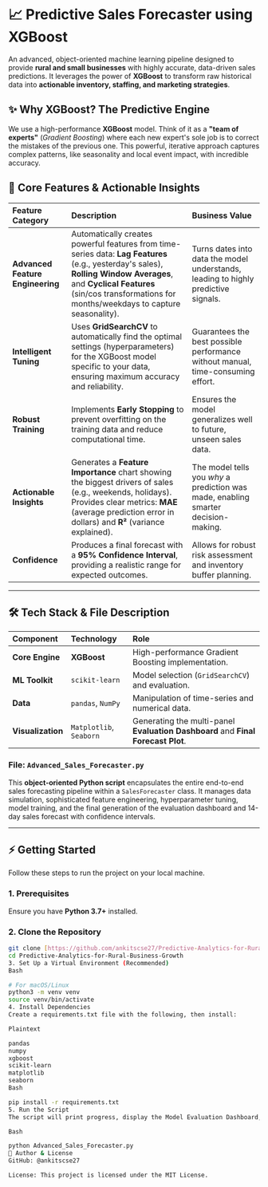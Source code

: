 # 📈 Predictive Sales Forecaster using XGBoost

An advanced, object-oriented machine learning pipeline designed to provide **rural and small businesses** with highly accurate, data-driven sales predictions. It leverages the power of **XGBoost** to transform raw historical data into **actionable inventory, staffing, and marketing strategies**.



## ✨ Why XGBoost? The Predictive Engine

We use a high-performance **XGBoost** model. Think of it as a **"team of experts"** (*Gradient Boosting*) where each new expert's sole job is to correct the mistakes of the previous one. This powerful, iterative approach captures complex patterns, like seasonality and local event impact, with incredible accuracy.

## 🎯 Core Features & Actionable Insights

| Feature Category | Description | Business Value |
| :--- | :--- | :--- |
| **Advanced Feature Engineering** | Automatically creates powerful features from time-series data: **Lag Features** (e.g., yesterday's sales), **Rolling Window Averages**, and **Cyclical Features** (sin/cos transformations for months/weekdays to capture seasonality). | Turns dates into data the model understands, leading to highly predictive signals. |
| **Intelligent Tuning** | Uses **GridSearchCV** to automatically find the optimal settings (hyperparameters) for the XGBoost model specific to your data, ensuring maximum accuracy and reliability. | Guarantees the best possible performance without manual, time-consuming effort. |
| **Robust Training** | Implements **Early Stopping** to prevent overfitting on the training data and reduce computational time. | Ensures the model generalizes well to future, unseen sales data. |
| **Actionable Insights** | Generates a **Feature Importance** chart showing the biggest drivers of sales (e.g., weekends, holidays). Provides clear metrics: **MAE** (average prediction error in dollars) and **R²** (variance explained). | The model tells you *why* a prediction was made, enabling smarter decision-making. |
| **Confidence** | Produces a final forecast with a **95% Confidence Interval**, providing a realistic range for expected outcomes. | Allows for robust risk assessment and inventory buffer planning. |

---

## 🛠️ Tech Stack & File Description

| Component | Technology | Role |
| :--- | :--- | :--- |
| **Core Engine** | **XGBoost** | High-performance Gradient Boosting implementation. |
| **ML Toolkit** | `scikit-learn` | Model selection (`GridSearchCV`) and evaluation. |
| **Data** | `pandas`, `NumPy` | Manipulation of time-series and numerical data. |
| **Visualization** | `Matplotlib`, `Seaborn` | Generating the multi-panel **Evaluation Dashboard** and **Final Forecast Plot**. |

### File: `Advanced_Sales_Forecaster.py`

This **object-oriented Python script** encapsulates the entire end-to-end sales forecasting pipeline within a `SalesForecaster` class. It manages data simulation, sophisticated feature engineering, hyperparameter tuning, model training, and the final generation of the evaluation dashboard and 14-day sales forecast with confidence intervals.

---

## ⚡ Getting Started

Follow these steps to run the project on your local machine.

### 1. Prerequisites

Ensure you have **Python 3.7+** installed.

### 2. Clone the Repository

```bash
git clone [https://github.com/ankitscse27/Predictive-Analytics-for-Rural-Business-Growth.git](https://github.com/ankitscse27/Predictive-Analytics-for-Rural-Business-Growth.git)
cd Predictive-Analytics-for-Rural-Business-Growth
3. Set Up a Virtual Environment (Recommended)
Bash

# For macOS/Linux
python3 -m venv venv
source venv/bin/activate
4. Install Dependencies
Create a requirements.txt file with the following, then install:

Plaintext

pandas
numpy
xgboost
scikit-learn
matplotlib
seaborn
Bash

pip install -r requirements.txt
5. Run the Script
The script will print progress, display the Model Evaluation Dashboard, and show the final 14-Day Forecast plot.

Bash

python Advanced_Sales_Forecaster.py
👤 Author & License
GitHub: @ankitscse27

License: This project is licensed under the MIT License.

